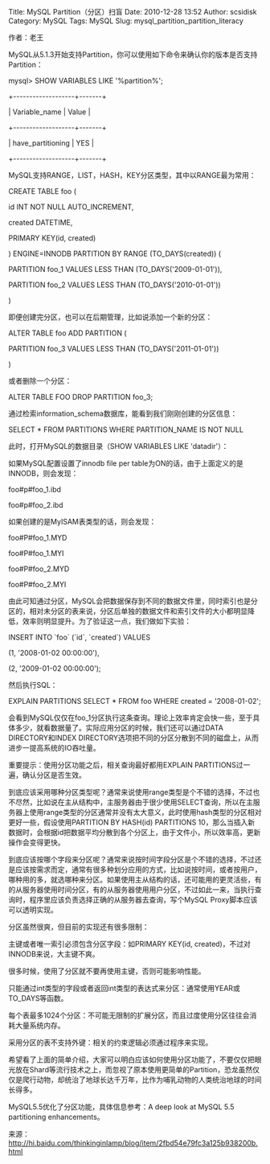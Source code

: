 Title: MySQL Partition（分区）扫盲
Date: 2010-12-28 13:52
Author: scsidisk
Category: MySQL
Tags: MySQL
Slug: mysql_partition_partition_literacy

作者：老王

MySQL从5.1.3开始支持Partition，你可以使用如下命令来确认你的版本是否支持Partition：

mysql\> SHOW VARIABLES LIKE '%partition%';

+-------------------+-------+

| Variable\_name | Value |

+-------------------+-------+

| have\_partitioning | YES |

+-------------------+-------+

MySQL支持RANGE，LIST，HASH，KEY分区类型，其中以RANGE最为常用：

CREATE TABLE foo (

id INT NOT NULL AUTO\_INCREMENT,

created DATETIME,

PRIMARY KEY(id, created)

) ENGINE=INNODB PARTITION BY RANGE (TO\_DAYS(created)) (

PARTITION foo\_1 VALUES LESS THAN (TO\_DAYS('2009-01-01')),

PARTITION foo\_2 VALUES LESS THAN (TO\_DAYS('2010-01-01'))

)

即便创建完分区，也可以在后期管理，比如说添加一个新的分区：

ALTER TABLE foo ADD PARTITION (

PARTITION foo\_3 VALUES LESS THAN (TO\_DAYS('2011-01-01'))

)

或者删除一个分区：

ALTER TABLE FOO DROP PARTITION foo\_3;

通过检索information\_schema数据库，能看到我们刚刚创建的分区信息：

SELECT \* FROM PARTITIONS WHERE PARTITION\_NAME IS NOT NULL

此时，打开MySQL的数据目录（SHOW VARIABLES LIKE 'datadir'）：

如果MySQL配置设置了innodb file per
table为ON的话，由于上面定义的是INNODB，则会发现：

foo\#p\#foo\_1.ibd

foo\#p\#foo\_2.ibd

如果创建的是MyISAM表类型的话，则会发现：

foo\#P\#foo\_1.MYD

foo\#P\#foo\_1.MYI

foo\#P\#foo\_2.MYD

foo\#P\#foo\_2.MYI

由此可知通过分区，MySQL会把数据保存到不同的数据文件里，同时索引也是分区的，相对未分区的表来说，分区后单独的数据文件和索引文件的大小都明显降低，效率则明显提升。为了验证这一点，我们做如下实验：

INSERT INTO \`foo\` (\`id\`, \`created\`) VALUES

(1, '2008-01-02 00:00:00'),

(2, '2009-01-02 00:00:00');

然后执行SQL：

EXPLAIN PARTITIONS SELECT \* FROM foo WHERE created = '2008-01-02';

会看到MySQL仅仅在foo\_1分区执行这条查询。理论上效率肯定会快一些，至于具体多少，就看数据量了。实际应用分区的时候，我们还可以通过DATA
DIRECTORY和INDEX
DIRECTORY选项把不同的分区分散到不同的磁盘上，从而进步一提高系统的IO吞吐量。

重要提示：使用分区功能之后，相关查询最好都用EXPLAIN
PARTITIONS过一遍，确认分区是否生效。

到底应该采用哪种分区类型呢？通常来说使用range类型是个不错的选择，不过也不尽然，比如说在主从结构中，主服务器由于很少使用SELECT查询，所以在主服务器上使用range类型的分区通常并没有太大意义，此时使用hash类型的分区相对更好一些，假设使用PARTITION
BY HASH(id) PARTITIONS
10，那么当插入新数据时，会根据id把数据平均分散到各个分区上，由于文件小，所以效率高，更新操作会变得更快。

到底应该按哪个字段来分区呢？通常来说按时间字段分区是个不错的选择，不过还是应该按需求而定，通常有很多种划分应用的方式，比如说按时间，或者按用户，哪种用的多，就选哪种来分区。如果使用主从结构的话，还可能用的更灵活些，有的从服务器使用时间分区，有的从服务器使用用户分区，不过如此一来，当执行查询时，程序里应该负责选择正确的从服务器去查询，写个MySQL
Proxy脚本应该可以透明实现。

分区虽然很爽，但目前的实现还有很多限制：

主键或者唯一索引必须包含分区字段：如PRIMARY KEY(id,
created)，不过对INNODB来说，大主键不爽。

很多时候，使用了分区就不要再使用主键，否则可能影响性能。

只能通过int类型的字段或者返回int类型的表达式来分区：通常使用YEAR或TO\_DAYS等函数。

每个表最多1024个分区：不可能无限制的扩展分区，而且过度使用分区往往会消耗大量系统内存。

采用分区的表不支持外键：相关的约束逻辑必须通过程序来实现。

希望看了上面的简单介绍，大家可以明白应该如何使用分区功能了，不要仅仅把眼光放在Shard等流行技术之上，而忽视了原本使用更简单的Partition，恐龙虽然仅仅是爬行动物，却统治了地球长达千万年，比作为哺乳动物的人类统治地球的时间长得多。

MySQL5.5优化了分区功能，具体信息参考：A deep look at MySQL 5.5
partitioning enhancements。

来源：http://hi.baidu.com/thinkinginlamp/blog/item/2fbd54e79fc3a125b938200b.html
